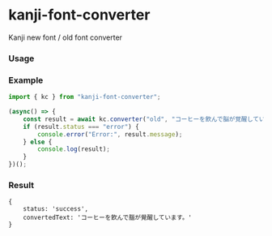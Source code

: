 # kanji-font-converter
Kanji new font / old font converter

### Usage
### Example
```ts
import { kc } from "kanji-font-converter";

(async() => {
    const result = await kc.converter("old", "コーヒーを飲んで脳が覚醒しています。");
    if (result.status === "error") {
        console.error("Error:", result.message);
    } else {
        console.log(result);
    }
})();
```

### Result
```
{
    status: 'success',
    convertedText: 'コーヒーを飮んで腦が覺醒しています。'
}
```
